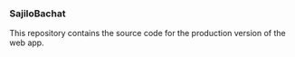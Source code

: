 ### SajiloBachat
This repository contains the source code for the production version of the web app.